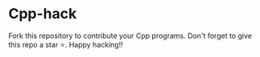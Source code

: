 # Cpp-hack
Fork this repository to contribute your Cpp programs. Don't forget to give this repo a star ⭐️. Happy hacking!!
